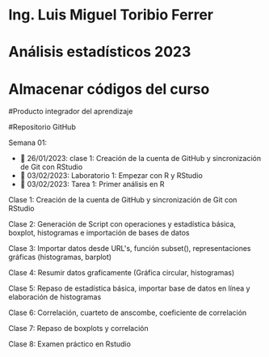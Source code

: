 # Ing. Luis Miguel Toribio Ferrer
# Análisis estadísticos 2023
# Almacenar códigos del curso
#Producto integrador del aprendizaje

#Repositorio GitHub

Semana 01: 

+ 📍 26/01/2023: clase 1: Creación de la cuenta de GitHub y sincronización de Git con RStudio
+ 📍 03/02/2023: Laboratorio 1: Empezar con R y RStudio 
+ 📍 03/02/2023: Tarea 1: Primer análisis en R

Clase 1: Creación de la cuenta de GitHub y sincronización de Git con RStudio

Clase 2: Generación de Script con operaciones y estadística básica, boxplot, histogramas e importación de bases de datos
  
Clase 3: Importar datos desde URL's, función subset(), representaciones gráficas (histogramas, barplot)
  
Clase 4: Resumir datos graficamente (Gráfica circular, histogramas)
  
Clase 5: Repaso de estadística básica, importar base de datos en línea y elaboración de histogramas

Clase 6: Correlación, cuarteto de anscombe, coeficiente de correlación
  
Clase 7: Repaso de boxplots y correlación

Clase 8: Examen práctico en Rstudio 
